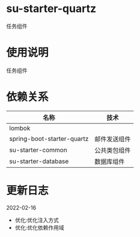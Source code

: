 # su-starter-quartz

任务组件

# 使用说明

任务组件

# 依赖关系


| 名称         | 技术     |
|------------|--------|
| lombok |        |
| spring-boot-starter-quartz   | 邮件发送组件 |
| su-starter-common     | 公共类包组件 |
| su-starter-database     | 数据库组件  |

# 更新日志

2022-02-16
* 优化:优化注入方式
* 优化:优化依赖作用域
